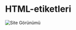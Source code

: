 # HTML-etiketleri

![Site Görünümü]([./path/to/HTML-etiketleri/html.gif](https://github.com/ozcanertugrul/HTML-etiketleri/issues/1#issue-2672709636))


